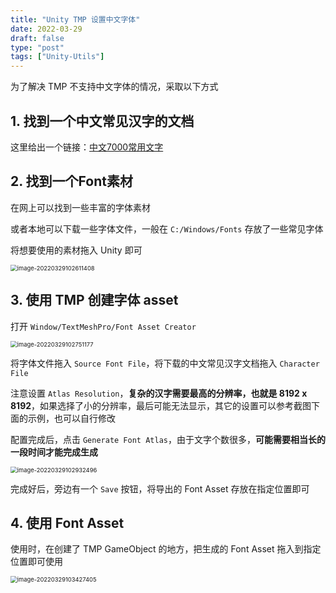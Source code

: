 ```yaml
---
title: "Unity TMP 设置中文字体"
date: 2022-03-29
draft: false
type: "post"
tags: ["Unity-Utils"]
---
```


为了解决 TMP 不支持中文字体的情况，采取以下方式

## 1. 找到一个中文常见汉字的文档

这里给出一个链接：[中文7000常用文字](https://github.com/DavidSheh/CommonChineseCharacter/blob/master/7000常用字优化版.txt)

## 2. 找到一个Font素材

在网上可以找到一些丰富的字体素材

或者本地可以下载一些字体文件，一般在 `C:/Windows/Fonts` 存放了一些常见字体

将想要使用的素材拖入 Unity 即可

<img src="/images/Unity TMP 设置中文字体/image-20220329102611408.png" alt="image-20220329102611408" style="zoom: 67%;" />	

## 3. 使用 TMP 创建字体 asset

打开 `Window/TextMeshPro/Font Asset Creator`

<img src="/images/Unity TMP 设置中文字体/image-20220329102751177.png" alt="image-20220329102751177" style="zoom:67%;" />	

将字体文件拖入 `Source Font File`，将下载的中文常见汉字文档拖入 `Character File`

注意设置 `Atlas Resolution`，**复杂的汉字需要最高的分辨率，也就是 8192 x 8192**，如果选择了小的分辨率，最后可能无法显示，其它的设置可以参考截图下面的示例，也可以自行修改

配置完成后，点击 `Generate Font Atlas`，由于文字个数很多，**可能需要相当长的一段时间才能完成生成**

<img src="/images/Unity TMP 设置中文字体/image-20220329102932496.png" alt="image-20220329102932496" style="zoom:67%;" />	

完成好后，旁边有一个 `Save` 按钮，将导出的 Font Asset 存放在指定位置即可

## 4. 使用 Font Asset

使用时，在创建了 TMP GameObject 的地方，把生成的 Font Asset 拖入到指定位置即可使用

<img src="/images/Unity TMP 设置中文字体/image-20220329103427405.png" alt="image-20220329103427405" style="zoom:67%;" />

